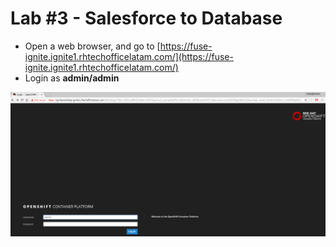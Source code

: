 # Lab \#3 - Salesforce to Database

* Open a web browser, and go to [https://fuse-ignite.ignite1.rhtechofficelatam.com/](https://fuse-ignite.ignite1.rhtechofficelatam.com/)
* Login as **admin/admin**

![login as admin/admin](../.gitbook/assets/image%20%2865%29.png)


